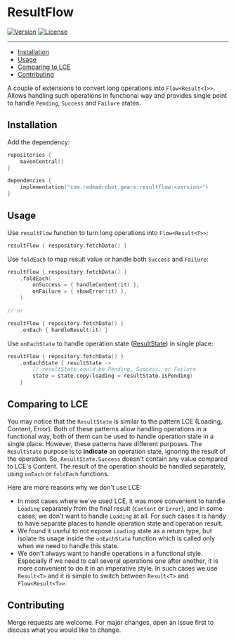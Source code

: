 # ResultFlow

[![Version](https://img.shields.io/maven-central/v/com.redmadrobot.gears/resultflow?style=flat-square)][mavenCentral]
[![License](https://img.shields.io/github/license/RedMadRobot/gears-android?style=flat-square)][license]

---
<!-- START doctoc generated TOC please keep comment here to allow auto update -->
<!-- DON'T EDIT THIS SECTION, INSTEAD RE-RUN doctoc TO UPDATE -->

- [Installation](#installation)
- [Usage](#usage)
- [Comparing to LCE](#comparing-to-lce)
- [Contributing](#contributing)

<!-- END doctoc generated TOC please keep comment here to allow auto update -->

A couple of extensions to convert long operations into `Flow<Result<T>>`.
Allows handling such operations in functional way and provides single point to handle `Pending`, `Success` and `Failure` states.

## Installation

Add the dependency:

```kotlin
repositories {
    mavenCentral()
}

dependencies {
    implementation("com.redmadrobot.gears:resultflow:<version>")
}
```

## Usage

Use `resultFlow` function to turn long operations into `Flow<Result<T>>`:

```kotlin
resultFlow { respository.fetchData() }
```

Use `foldEach` to map result value or handle both `Success` and `Failure`:

```kotlin
resultFlow { respository.fetchData() }
    .foldEach(
        onSuccess = { handleContent(it) },
        onFailure = { showError(it) },
    )

// or

resultFlow { repository.fetchData() }
    .onEach { handleResult(it) }
```

Use `onEachState` to handle operation state ([ResultState](src/main/kotlin/ResultState.kt)) in single place:

```kotlin
resultFlow { repository.fetchData() }
    .onEachState { resultState ->
        // resultState could be Pending, Success, or Failure
        state = state.copy(loading = resultState.isPending)
    }
```

## Comparing to LCE

You may notice that the `ResultState` is similar to the pattern LCE (Loading, Content, Error).
Both of these patterns allow handling operations in a functional way,
both of them can be used to handle operation state in a single place.
However, these patterns have different purposes.
The `ResultState` purpose is to **indicate** an operation state, ignoring the result of the operation.
So, `ResultState.Success` doesn't contain any value compared to LCE's Content.
The result of the operation should be handled separately, using `onEach` or `foldEach` functions.

Here are more reasons why we don't use LCE:

- In most cases where we've used LCE, it was more convenient to handle `Loading` separately from the final result (`Content` or `Error`), and in some cases, we don't want to handle `Loading` at all.
  For such cases it is handy to have separate places to handle operation state and operation result.
- We found it useful to not expose `Loading` state as a return type, but isolate its usage inside the `onEachState` function which is called only when we need to handle this state.
- We don't always want to handle operations in a functional style.
  Especially if we need to call several operations one after another, it is more convenient to do it in an imperative style.
  In such cases we use `Result<T>` and it is simple to switch between `Result<T>` and `Flow<Result<T>>`.

## Contributing

Merge requests are welcome.
For major changes, open an issue first to discuss what you would like to change.


[mavenCentral]: https://search.maven.org/artifact/com.redmadrobot.gears/resultflow
[license]: ../LICENSE
